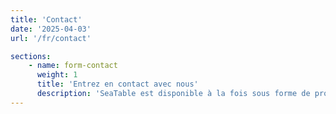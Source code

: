 ```yaml
---
title: 'Contact'
date: '2025-04-03'
url: '/fr/contact'

sections:
    - name: form-contact
      weight: 1
      title: 'Entrez en contact avec nous'
      description: 'SeaTable est disponible à la fois sous forme de produit en nuage et de version serveur auto-hébergée. Par conséquent, nous offrons à nos clients différents canaux de communication'
---
```

